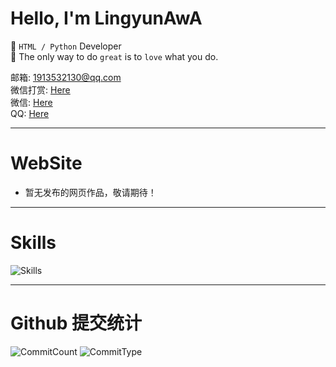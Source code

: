 # Hello, I'm LingyunAwA

👦 `HTML / Python` Developer\
📝 The only way to do `great` is to `love` what you do.

邮箱: [1913532130@qq.com](mailto:1913532130@qq.com)\
微信打赏: [Here](https://www.lingyunawa.top/static/img/wxzsm.png)\
微信: [Here](https://www.lingyunawa.top/static/img/wx.png)\
QQ: [Here](https://www.lingyunawa.top/static/img/qq.png)

---

# WebSite
 - 暂无发布的网页作品，敬请期待！
   
---

# Skills

![Skills](https://skillicons.dev/icons?i=html,css,less,javascript,vue,markdown,nodejs,npm,python,sqlite,git,vscode,visualstudio,github,githubactions,windows,linux&perline=18)

---

# Github 提交统计
![CommitCount](https://camo.githubusercontent.com/10836eb7650d7690f85eb64a6781646da1c77c2e532445430a781e2c7cf54001/687474703a2f2f6769746875622d70726f66696c652d73756d6d6172792d63617264732e76657263656c2e6170702f6170692f63617264732f73746174733f757365726e616d653d4a696e674861692d4c696e6779756e267468656d653d676974687562) ![CommitType](https://camo.githubusercontent.com/0597ed03731c36ce95a6bffe567f7ddb1c415395655bcb7ef7b24ba223c04716/687474703a2f2f6769746875622d70726f66696c652d73756d6d6172792d63617264732e76657263656c2e6170702f6170692f63617264732f6d6f73742d636f6d6d69742d6c616e67756167653f757365726e616d653d4a696e674861692d4c696e6779756e267468656d653d676974687562)
